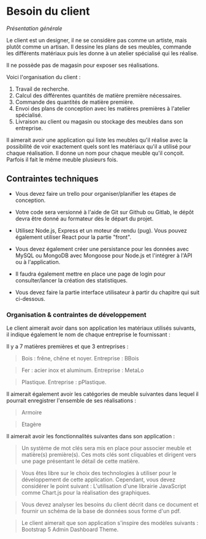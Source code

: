 # Besoin du client

*Présentation générale*

Le client est un designer, il ne se considère pas comme un artiste, mais plutôt comme un artisan. Il dessine les plans de ses meubles, commande les différents matériaux puis les donne à un atelier spécialisé qui les réalise.

Il ne possède pas de magasin pour exposer ses réalisations.

Voici l'organisation du client :

1. Travail de recherche.
2. Calcul des différentes quantités de matière première nécessaires.
3. Commande des quantités de matière première.
4. Envoi des plans de conception avec les matières premières à l'atelier spécialisé.
5. Livraison au client ou magasin ou stockage des meubles dans son entreprise.

Il aimerait avoir une application qui liste les meubles qu'il réalise avec la possibilité de voir exactement quels sont les matériaux qu'il a utilisé pour chaque réalisation. Il donne un nom pour chaque meuble qu'il conçoit. Parfois il fait le même meuble plusieurs fois.

## Contraintes techniques

- Vous devez faire un trello pour organiser/planifier les étapes de conception.

- Votre code sera versionné à l'aide de Git sur Github ou Gitlab, le dépôt devra être donné au formateur dès le départ du projet.

- Utilisez Node.js, Express et un moteur de rendu (pug). Vous pouvez également utiliser React pour la partie "front".

- Vous devez également créer une persistance pour les données avec MySQL ou MongoDB avec Mongoose pour Node.js et l'intégrer à l'API ou à l'application.

- Il faudra également mettre en place une page de login pour consulter/lancer la création des statistiques.

- Vous devez faire la partie interface utilisateur à partir du chapitre qui suit ci-dessous.

### Organisation & contraintes de développement

Le client aimerait avoir dans son application les matériaux utilisés suivants, il indique également le nom de chaque entreprise le fournissant :

Il y a 7 matières premières et que 3 entreprises :

>Bois : frêne, chêne et noyer. Entreprise : BBois

>Fer : acier inox et aluminum. Entreprise : MetaLo

>Plastique. Entreprise : pPlastique.

Il aimerait également avoir les catégories de meuble suivantes dans lequel il pourrait enregistrer l'ensemble de ses réalisations :

>Armoire

>Etagère

Il aimerait avoir les fonctionnalités suivantes dans son application :

>Un système de mot clés sera mis en place pour associer meuble et matière(s) première(s). Ces mots clés sont cliquables et dirigent vers une page présentant le détail de cette matière.

>Vous êtes libre sur le choix des technologies à utiliser pour le développement de cette application. Cependant, vous devez considérer le point suivant :
L'utilisation d'une librairie JavaScript comme Chart.js pour la réalisation des graphiques.

>Vous devez analyser les besoins du client décrit dans ce document et fournir un schéma de la base de données sous forme d'un pdf.

>Le client aimerait que son application s'inspire des modèles suivants : Bootstrap 5 Admin Dashboard Theme.